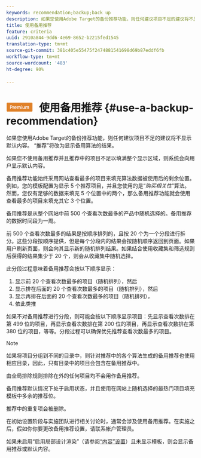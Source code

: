 ```yaml
---
keywords: recommendation;backup;back up
description: 如果您使用Adobe Target的备份推荐功能，则任何建议项目不足的建议将不显示默认内容。 “推荐”将改为显示备用算法的结果。
title: 使用备用推荐
feature: criteria
uuid: 2910a844-9dd6-4e69-8652-b2215fed1545
translation-type: tm+mt
source-git-commit: 381c405e55475f2474881541698d69b87eddf6fb
workflow-type: tm+mt
source-wordcount: '483'
ht-degree: 90%

---
```



# ![PREMIUM](/help/assets/premium.png) 使用备用推荐 {#use-a-backup-recommendation}

如果您使用Adobe Target的备份推荐功能，则任何建议项目不足的建议将不显示默认内容。 “推荐”将改为显示备用算法的结果。

如果您不使用备用推荐并且推荐中的项目不足以填满整个显示区域，则系统会向用户显示默认内容。

备用推荐功能始终采用网站查看最多的项目来填充算法数据被使用后的剩余位置。例如，您的模板配置为显示 5 个推荐项目，并且您使用的是“*购买相关性*”算法。然而，您仅有足够的数据来填充 5 个位置中的两个，那么备用推荐功能就会使用查看最多的项目来填充其它 3 个位置。

备用推荐是从整个网站中前 500 个查看次数最多的产品中随机选择的。备用推荐的数据时间段为一周。

前 500 个查看次数最多的结果是按顺序排列的，且按 20 个为一个分段进行拆分。这些分段按顺序提供，但是每个分段内的结果会按随机顺序返回到页面。如果用户刷新页面，则会向其显示新的随机排列结果。如果结合使用收藏集和筛选规则后获得的结果集少于 20 个，则会从收藏集中随机选择。

此分段过程意味着备用推荐会按以下顺序显示：

1. 显示前 20 个查看次数最多的项目（随机排列），然后
1. 显示排在后面的 20 个查看次数最多的项目（随机排列），然后
1. 显示再排在后面的 20 个查看次数最多的项目（随机排列），
1. 依此类推

如果不对备用推荐进行分段，则可能会按以下顺序显示项目：先显示查看次数排在第 499 位的项目，再显示查看次数排在第 200 位的项目，再显示查看次数排在第 380 位的项目，等等。分段过程可以确保优先推荐查看次数最多的项目。

>[!NOTE]
>
>如果将项目分组到不同的目录中，则针对推荐中的各个算法生成的备用推荐也使用相应目录，因此，只有目录中的项目会包含在备用推荐中。

由全局排除规则排除在外的任何项目均不会用作备用推荐。

备用推荐默认情况下处于启用状态，并且使用在网站上随机选择的最热门项目填充模板中多余的推荐位。

推荐中的重复项会被删除。

在初始设置阶段与实施团队进行相关讨论时，通常会涉及使用备用推荐。在实施之后，假如你你要更改备用推荐设置，请联系帐户管理员。

如果未启用“启用局部设计渲染”（请参阅[“内容”设置](/help/c-recommendations/c-algorithms/create-new-algorithm.md#content)）且未显示模板，则会显示备用推荐或默认内容。
